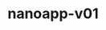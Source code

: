 # nanoapp-v01

<!-- This project only for learning materials -->
<!-- Feel free to contact me @nanodgxperience@gmail.com -->
